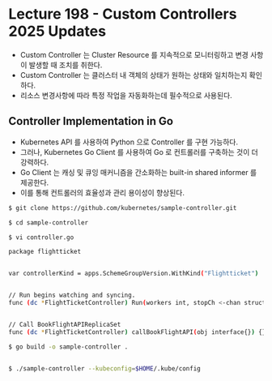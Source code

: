 # Lecture 198 - Custom Controllers 2025 Updates

- Custom Controller 는 Cluster Resource 를 지속적으로 모니터링하고 변경 사항이 발생할 때 조치를 취한다.
- Custom Controller 는 클러스터 내 객체의 상태가 원하는 상태와 일치하는지 확인하다.
- 리소스 변경사항에 따라 특정 작업을 자동화하는데 필수적으로 사용된다.

## Controller Implementation in Go

- Kubernetes API 를 사용하여 Python 으로 Controller 를 구현 가능하다.
- 그러나, Kubernetes Go Client 를 사용하여 Go 로 컨트롤러를 구축하는 것이 더 강력하다.
- Go Client 는 캐싱 및 큐잉 매커니즘을 간소화하는 built-in shared informer 를 제공한다.
- 이를 통해 컨트롤러의 효율성과 관리 용이성이 향상된다.


```bash
$ git clone https://github.com/kubernetes/sample-controller.git

$ cd sample-controller

$ vi controller.go

package flightticket


var controllerKind = apps.SchemeGroupVersion.WithKind("Flightticket")


// Run begins watching and syncing.
func (dc *FlightTicketController) Run(workers int, stopCh <-chan struct{}) {}


// Call BookFlightAPIReplicaSet
func (dc *FlightTicketController) callBookFlightAPI(obj interface{}) {}

$ go build -o sample-controller .


$ ./sample-controller --kubeconfig=$HOME/.kube/config
```